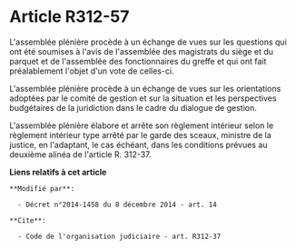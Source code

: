 # Article R312-57

L'assemblée plénière procède à un échange de vues sur les questions qui ont été soumises à l'avis de l'assemblée des
magistrats du siège et du parquet et de l'assemblée des fonctionnaires du greffe et qui ont fait préalablement l'objet d'un
vote de celles-ci. 

L'assemblée plénière procède à un échange de vues sur les orientations adoptées par le comité de gestion et sur la situation
et les perspectives budgétaires de la juridiction dans le cadre du dialogue de gestion. 

L'assemblée plénière élabore et arrête son règlement intérieur selon le règlement intérieur type arrêté par le garde des
sceaux, ministre de la justice, en l'adaptant, le cas échéant, dans les conditions prévues au deuxième alinéa de l'article R.
312-37.

**Liens relatifs à cet article**

	**Modifié par**:

	  - Décret n°2014-1458 du 8 décembre 2014 - art. 14

	**Cite**:

	  - Code de l'organisation judiciaire - art. R312-37
